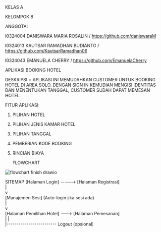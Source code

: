 KELAS A


KELOMPOK 8


ANGGOTA:

I0324004 DANISWARA MARIA ROSALIN / https://github.com/daniswaraM

I0324013 KAUTSAR RAMADHAN BUDIANTO / https://github.com/KautsarRamadhan06

I0324043 EMANUELA CHERRY / https://github.com/EmanuelaCherry


APLIKASI BOOKING HOTEL


DESKRIPSI = APLIKASI INI MEMUDAHKAN CUSTOMER UNTUK BOOKING HOTEL DI AREA SOLO. DENGAN SIGN IN KEMUDIAN MENGISI IDENTITAS DAN MENENTUKAN TANGGAL, CUSTOMER SUDAH DAPAT MEMESAN HOTEL.


FITUR APLIKASI:
1. PILIHAN HOTEL
2. PILIHAN JENIS KAMAR HOTEL
3. PILIHAN TANGGAL
4. PEMBERIAN KODE BOOKING
5. RINCIAN BIAYA

   FLOWCHART

![flowchart finish drawio](https://github.com/user-attachments/assets/8c28e8ce-495a-496f-a1d3-11aab1d0272b)

SITEMAP
[Halaman Login] -----> [Halaman Registrasi]  
       |  
       v  
[Manajemen Sesi] (Auto-login jika sesi ada)  
       |  
       v  
[Halaman Pemilihan Hotel] ---> [Halaman Pemesanan]  
       |                          |  
       |------------------------- Logout (opsional)  

